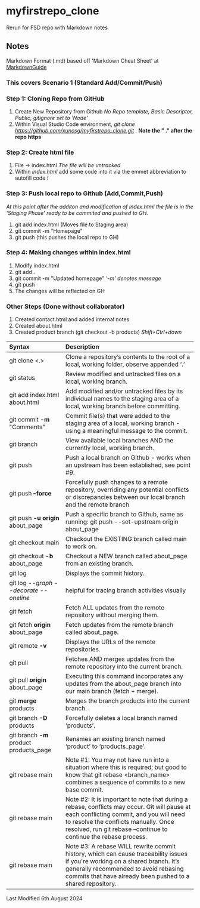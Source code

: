 # myfirstrepo_clone
Rerun for FSD repo with Markdown notes

## Notes
Markdown Format (.md) based off 'Markdown Cheat Sheet' at [MarkdownGuide](https://www.markdownguide.org/cheat-sheet/)


### This covers Scenario 1 (Standard Add/Commit/Push)

### Step 1: Cloning Repo from GitHub
1. Create New Repository from Github 
*No Repo template, Basic Descriptor, Public, gitignore set to 'Node'*
2. Within Visual Studio Code environment, *git clone https://github.com/xuncsg/myfirstrepo_clone.git .* **Note the  " ." after the repo https**

### Step 2: Create html file 
1. File -> index.html
*The file will be untracked*
2. Within *index.html* add some code into it via the emmet abbreviation to autofill code *!*

### Step 3: Push local repo to Github (Add,Commit,Push)
*At this point after the additon and modification of index.html the file is in the 'Staging Phase' ready to be commited and pushed to GH.*
1. git add index.html (Moves file to Staging area)
2. git commit -m "Homepage"
3. git push (this pushes the local repo to GH)

### Step 4: Making changes within index.html 
1. Modify index.html 
2. git add .
3. git commit -m "Updated homepage" *'-m' denotes message*
4. git push 
5. The changes will be reflected on GH 

### Other Steps (Done without collaborator)
1. Created contact.html and added internal notes
2. Created about.html 
3. Created product branch (git checkout -b products) *Shift+Ctrl+down*



| Syntax            | Description |
| :-----------       | :----------- |
| git clone <.>     | Clone a repository’s contents to the root of a local, working folder, observe appended ‘.’|
| git status        | Review modified and untracked files on a local, working branch.    |
| git add index.html about.html |Add modified and/or untracked files by its individual names to the staging area of a local, working branch before committing.|
|git commit **-m** "Comments"|Commit file(s) that were added to the staging area of a local, working branch - using a meaningful message to the commit.|
|git branch         |View available local branches AND the currently local, working branch.|
|git push           |Push a local branch on Github - works when an upstream has been established, see point #9. |
|git push **–force**    |Forcefully push changes to a remote repository, overriding any potential conflicts or discrepancies between our local branch and the remote branch|
|git push **-u origin** about_page| Push a specific branch to Github, same as running: git push --set-upstream origin about_page|
|git checkout main  |Checkout the EXISTING branch called main to work on.|
|git checkout **-b** about_page|Checkout a NEW branch called about_page from an existing branch.|
|git log            |Displays the commit history.|
|git log *--graph --decorate --oneline*|helpful for tracing branch activities visually|
|git fetch          |Fetch ALL updates from the remote repository without merging them.|
|git fetch **origin** about_page|Fetch updates from the remote branch called about_page.|
|git remote **-v**      |Displays the URLs of the remote repositories.|
|git pull           |Fetches AND merges updates from the remote repository into the current branch.|
|git pull **origin** about_page|Executing this command incorporates any updates from the about_page branch into our main branch (fetch + merge).|
|git **merge** products |Merges the branch products into the current branch.|
|git branch **-D** products|Forcefully deletes a local branch named ‘products’.|
|git branch **-m** product products_page| Renames an existing branch named ‘product’ to ‘products_page’.|
|git rebase main|Note #1: You may not have run into a situation where this is required; but good to know that git rebase <branch_name> combines a sequence of commits to a new base commit. 
|git rebase main|Note #2: It is important to note that during a rebase, conflicts may occur. Git will pause at each conflicting commit, and you will need to resolve the conflicts manually. Once resolved, run git rebase –continue to continue the rebase process.|
|git rebase main|Note #3: A rebase WILL rewrite commit history, which can cause traceability issues if you're working on a shared branch. It’s generally recommended to avoid rebasing commits that have already been pushed to a shared repository.|

Last Modified 6th August 2024







